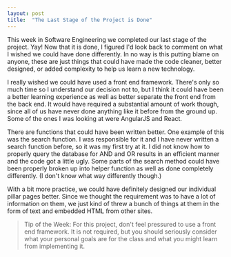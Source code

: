 ```yaml
---
layout: post
title:  "The Last Stage of the Project is Done"
---
```


This week in Software Engineering we completed our last stage of the project. Yay! Now that it is done, I figured I'd look back to comment on what I wished we could have done differently. In no way is this putting blame on anyone, these are just things that could have made the code cleaner, better designed, or added complexity to help us learn a new technology. 

I really wished we could have used a front end framework. There's only so much time so I understand our decision not to, but I think it could have been a better learning experience as well as better separate the front end from the back end. It would have required a substantial amount of work though, since all of us have never done anything like it before from the ground up. Some of the ones I was looking at were AngularJS and React. 

There are functions that could have been written better. One example of this was the search function. I was responsible for it and I have never written a search function before, so it was my first try at it. I did not know how to properly query the database for AND and OR results in an efficient manner and the code got a little ugly. Some parts of the search method could have been properly broken up into helper function as well as done completely differently. (I don't know what way differently though.)

With a bit more practice, we could have definitely designed our individual pillar pages better. Since we thought the requirement was to have a lot of information on them, we just kind of threw a bunch of things at them in the form of text and embedded HTML from other sites. 

> Tip of the Week:
> For this project, don't feel pressured to use a front end framework. It is not required, but you should seriously consider what your personal goals are for the class and what you might learn from implementing it. 